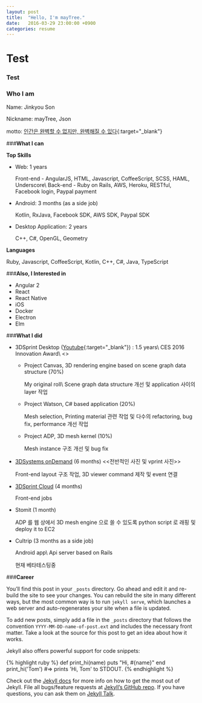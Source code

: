 ```yaml
---
layout: post
title:  "Hello, I'm mayTree."
date:   2016-03-29 23:00:00 +0900
categories: resume
---
```


# Test

### Test 

### **Who I am**

Name: Jinkyou Son

Nickname: mayTree, Json

motto: [인간은 완벽할 수 없지만, 완벽해질 수 있다](http://json.postype.com/post/119354/){:target="_blank"}


###**What I can**

**Top Skills**

- Web: 1 years

  Front-end - AngularJS, HTML, Javascript, CoffeeScript, SCSS, HAML, Underscore\\
  Back-end - Ruby on Rails, AWS, Heroku, RESTful, Facebook login, Paypal payment

- Android: 3 months (as a side job)
  
  Kotlin, RxJava, Facebook SDK, AWS SDK, Paypal SDK

- Desktop Application: 2 years

  C++, C#, OpenGL, Geometry

**Languages**

Ruby, Javascript, CoffeeScript, Kotlin, C++, C#, Java, TypeScript


###**Also, I Interested in**

- Angular 2
- React
- React Native
- iOS
- Docker
- Electron
- Elm


###**What I did**

- 3DSprint Desktop ([Youtube](https://youtu.be/0qFXxqwhWpw){:target="_blank"}) : 1.5 years\\
  CES 2016 Innovation Award\\
  <<Add more images>>

  - Project Canvas, 3D rendering engine based on scene graph data structure (70%)

    My original roll\\
    Scene graph data structure 개선 및 application 사이의 layer 작업

  - Project Watson, C# based application (20%)

    Mesh selection, Printing material 관련 작업 및 다수의 refactoring, bug fix, performance 개선 작업

  - Project ADP, 3D mesh kernel (10%)

    Mesh instance 구조 개선 및 bug fix

- [3DSystems onDemand](http://qpe-staging.herokuapp.com/home) (6 months)
  <<전반적인 사진 및 vprint 사진>>

  Front-end layout 구조 작업, 3D viewer command 제작 및 event 연결

- [3DSprint Cloud](http://www.3dsprint.com/) (4 months)

  Front-end jobs

- Stomit (1 month)

  ADP 를 웹 상에서 3D mesh engine 으로 쓸 수 있도록 python script 로 래핑 및 deploy it to EC2

- Cultrip (3 months as a side job)

  Android app\\
  Api server based on Rails

  현재 베타테스팅중


###**Career**


You’ll find this post in your `_posts` directory. Go ahead and edit it and re-build the site to see your changes. You can rebuild the site in many different ways, but the most common way is to run `jekyll serve`, which launches a web server and auto-regenerates your site when a file is updated.

To add new posts, simply add a file in the `_posts` directory that follows the convention `YYYY-MM-DD-name-of-post.ext` and includes the necessary front matter. Take a look at the source for this post to get an idea about how it works.

Jekyll also offers powerful support for code snippets:

{% highlight ruby %}
def print_hi(name)
  puts "Hi, #{name}"
end
print_hi('Tom')
#=> prints 'Hi, Tom' to STDOUT.
{% endhighlight %}

Check out the [Jekyll docs][jekyll-docs] for more info on how to get the most out of Jekyll. File all bugs/feature requests at [Jekyll’s GitHub repo][jekyll-gh]. If you have questions, you can ask them on [Jekyll Talk][jekyll-talk].

[jekyll-docs]: http://jekyllrb.com/docs/home
[jekyll-gh]:   https://github.com/jekyll/jekyll
[jekyll-talk]: https://talk.jekyllrb.com/
